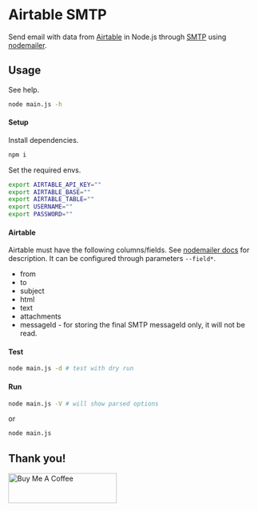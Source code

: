 # Airtable SMTP

Send email with data from [Airtable](https://airtable.com) in Node.js through [SMTP](https://nodemailer.com/usage/why-smtp/) using [nodemailer](https://github.com/nodemailer/nodemailer).

## Usage

See help.

```sh
node main.js -h
```

#### Setup

Install dependencies.

```sh
npm i
```

Set the required envs.

```sh
export AIRTABLE_API_KEY=""
export AIRTABLE_BASE=""
export AIRTABLE_TABLE=""
export USERNAME=""
export PASSWORD=""
```

#### Airtable

Airtable must have the following columns/fields. See [nodemailer docs](https://nodemailer.com/message/) for description. It can be configured through parameters `--field*`.

- from
- to
- subject
- html
- text
- attachments
- messageId - for storing the final SMTP messageId only, it will not be read.

#### Test

```sh
node main.js -d # test with dry run
```

#### Run

```sh
node main.js -V # will show parsed options
```

or

```sh
node main.js
```

## Thank you!

<a href="https://www.buymeacoffee.com/thew" target="_blank"><img src="https://cdn.buymeacoffee.com/buttons/v2/default-blue.png" alt="Buy Me A Coffee" style="height: 60px !important;width: 217px !important;" ></a>

